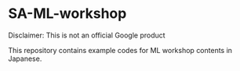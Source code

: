 # SA-ML-workshop

Disclaimer: This is not an official Google product

This repository contains example codes for ML workshop contents in Japanese.

